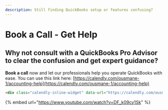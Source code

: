```yaml
---
description: Still finding QuickBooks setup or features confusing?
---
```


# Book a Call - Get Help

## Why not consult with a QuickBooks Pro Advisor to clear the confusion and get expert guidance?&#x20;

**Book a call** now and let our professionals help you operate QuickBooks with ease. You can use this link here: [https://calendly.com/ousmane-1/accounting-help](https://calendly.com/ousmane-1/accounting-help)

```html
<div class="calendly-inline-widget" data-url="https://calendly.com/ousmane-toure/accounting-help" style="position: relative;min-width:320px;height:750px;"></div><script type="text/javascript" src="https://assets.calendly.com/assets/external/widget.js"></script>
```

{% embed url="https://www.youtube.com/watch?v=DF_k09cy1Sk" %}
